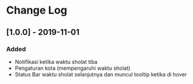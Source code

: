 # Change Log

## [1.0.0] - 2019-11-01
### Added
- Notifikasi ketika waktu sholat tiba
- Pengaturan kota (mempengaruhi waktu sholat)
- Status Bar waktu sholat selanjutnya dan muncul tooltip ketika di hover